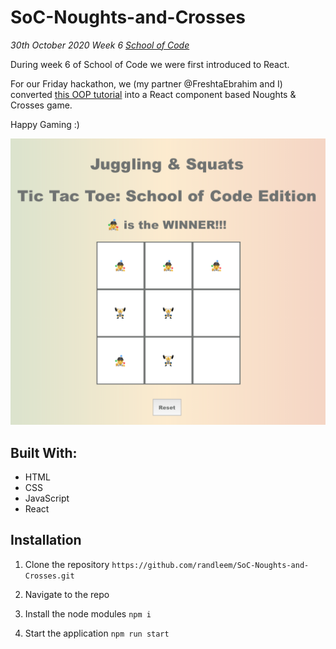 # SoC-Noughts-and-Crosses

_30th October 2020_
_Week 6 [School of Code](https://www.schoolofcode.co.uk)_

During week 6 of School of Code we were first introduced to React.

For our Friday hackathon, we (my partner @FreshtaEbrahim and I) converted [this OOP tutorial](https://reactjs.org/tutorial/tutorial.html) into a React component based Noughts & Crosses game.

Happy Gaming :)

![Winner](./Winner.png)

## Built With:

- HTML
- CSS
- JavaScript
- React

## Installation

1. Clone the repository
   `https://github.com/randleem/SoC-Noughts-and-Crosses.git`

2. Navigate to the repo

3. Install the node modules
   `npm i`

4. Start the application
   `npm run start`
